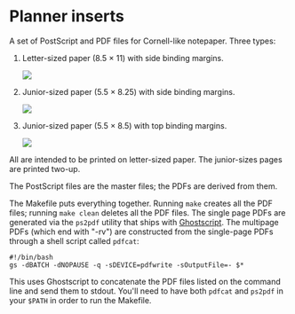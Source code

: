 # Planner inserts #

A set of PostScript and PDF files for Cornell-like notepaper. Three types:

1. Letter-sized paper (8.5 × 11) with side binding margins.
    
    <img src="http://www.leancrew.com/all-this/images/notes-letter.png" />
    
2. Junior-sized paper (5.5 × 8.25) with side binding margins.

    <img src="http://www.leancrew.com/all-this/images/notes-junior.png" />
    
3. Junior-sized paper (5.5 × 8.5) with top binding margins.

    <img src="http://www.leancrew.com/all-this/images/notes-topbinding.png" />

All are intended to be printed on letter-sized paper. The junior-sizes pages are printed two-up.

The PostScript files are the master files; the PDFs are derived from them. 

The Makefile puts everything together. Running `make` creates all the PDF files; running `make clean` deletes all the PDF files. The single page PDFs are generated via the `ps2pdf` utility that ships with [Ghostscript][1]. The multipage PDFs (which end with "-rv") are constructed from the single-page PDFs through a shell script called `pdfcat`:

    #!/bin/bash
    gs -dBATCH -dNOPAUSE -q -sDEVICE=pdfwrite -sOutputFile=- $*

This uses Ghostscript to concatenate the PDF files listed on the command line and send them to stdout. You'll need to have both `pdfcat` and `ps2pdf` in your `$PATH` in order to run the Makefile.



[1]: http://pages.cs.wisc.edu/~ghost/
